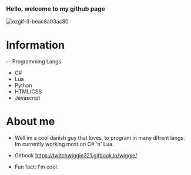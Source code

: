 ### Hello, welcome to my github page 
![ezgif-3-beac8a03ac80](https://user-images.githubusercontent.com/77380960/131228853-1b391167-9f39-490d-88a2-7b396e97983e.gif)





# Information

-- Programming Langs 
  - C#
  - Lua
  - Python 
  - HTML/CSS 
  - Javascript

# About me 
- Well im a cool danish guy that loves, to program in many difrent langs. Im currently working most on C# 'n' Lua.
 
- Gitbook https://twitchwiggie321.gitbook.io/wiggie/
- Fun fact: I'm cool.















